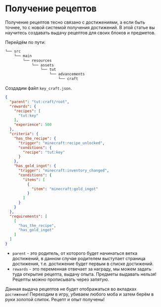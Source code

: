 # Получение рецептов

Получение рецептов тесно связано с достижениями, а если быть точнее, то с новой системой получения достижений. В этой статье вы научитесь создавать выдачу рецептов для своих блоков и предметов.

Перейдём по пути:
```md
└── src    
    └── main
        └── resources
            └── assets
                └── tut
                    └── advancements
                        └── craft
```

Создадим файл `key_craft.json`.
```json
{
  "parent": "tut:craft/root",
  "rewards": {
    "recipes": [
      "tut:key"
    ],
    "experience": 500
  },
  "criteria": {
    "has_the_recipe": {
      "trigger": "minecraft:recipe_unlocked",
      "conditions": {
        "recipe": "tut:key"
      }
    },
    "has_gold_ingot": {
      "trigger": "minecraft:inventory_changed",
      "conditions": {
        "items": [
          {
            "item": "minecraft:gold_ingot"
          }
        ]
      }
    }
  },
  "requirements": [
    [
      "has_the_recipe",
      "has_gold_ingot"
    ]
  ]
}
```

* `parent` - это родитель, от которого будет начинаться ветка достижений, в данном случае родителем выступает страница достижения, т.е. достижение будет первым в списке достижений.
* `rewards` - это переменная отвечает за награду, мы можем задать туда открытие рецепта, выдачу опыта. Предметы выдавать нельзя! Рецепты можно прописывать через запятую.

Данная выдача рецептов не будет отображаться во вкладках `достижения`! Переходим в игру, убиваем любого моба и затем берём в руки золотой слиток. Рецепт и опыт получены!

